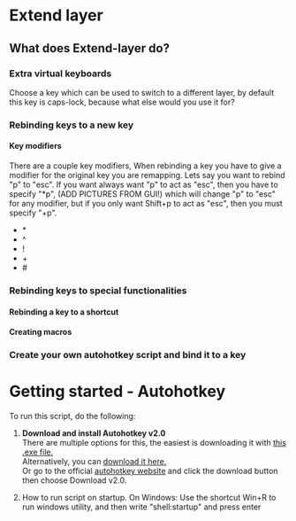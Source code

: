 # Extend layer
## What does Extend-layer do?
### Extra virtual keyboards
Choose a key which can be used to switch to a different layer, by default this key is caps-lock, because what else would you use it for?
### Rebinding keys to a new key
#### Key modifiers
There are a couple key modifiers,
When rebinding a key you have to give a modifier for the original key you are remapping. Lets say you want to rebind "p" to "esc". If you want always want "p" to act as "esc", then you have to specify "*p", (ADD PICTURES FROM GUI!) which will change "p" to "esc" for any modifier, but if you only want Shift+p to act as "esc", then you must specify "+p".
- \*
- \^
- \!
- \+
- \#

### Rebinding keys to special functionalities
#### Rebinding a key to a shortcut
#### 
#### Creating macros
### Create your own autohotkey script and bind it to a key



# Getting started - Autohotkey
To run this script, do the following:

1. __Download and install Autohotkey v2.0__ <br>
  There are multiple options for this, the easiest is downloading it with [this .exe file.](https://www.autohotkey.com/download/ahk-v2.exe) <br>
  Alternatively, you can [download it here.](https://www.autohotkey.com/download/) <br>
  Or go to the official [autohotkey website](https://www.autohotkey.com/) and click the download button then choose Download v2.0. <br>

3. How to run script on startup.
   On Windows:
   Use the shortcut Win+R to run windows utility, and then write "shell:startup" and press enter
